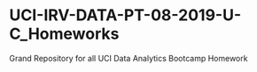 # UCI-IRV-DATA-PT-08-2019-U-C_Homeworks
Grand Repository for all UCI Data Analytics Bootcamp Homework
